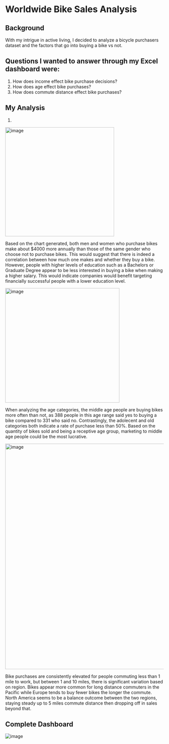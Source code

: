 # **Worldwide Bike Sales Analysis** 

## Background
With my intrigue in active living, I decided to analyze a bicycle purchasers dataset and  the factors that go into buying a bike vs not.

## Questions I wanted to answer through my Excel dashboard were:

1. How does income effect bike purchase decisions?
2. How does age effect bike purchases?
3. How does commute distance effect bike purchases?

## My Analysis

1.
<img width="346" alt="image" src="https://github.com/luke4051/Excel-Projects/assets/168036749/b674e778-46a4-4bc2-8566-1f4eb5b06947">

Based on the chart generated, both men and women who purchase bikes make about $4000 more annually than those of the same gender who choose not to purchase bikes. This would suggest that there is indeed a correlation between how much one makes and whether they buy a bike. However, people with higher levels of education such as a Bachelors or Graduate Degree appear to be less interested in buying a bike when making a higher salary. This would indicate companies would benefit targeting financially successful people with a lower education level.

<img width="363" alt="image" src="https://github.com/luke4051/Excel-Projects/assets/168036749/8f035d9d-c220-422c-8234-f1af93b2127d">

When analyzing the age categories, the middle age people are buying bikes more often than not, as 388 people in this age range said yes to buying a bike compared to 331 who said no. Contrastingly, the adolecent and old categories both indicate a rate of purchase less than 50%. Based on the quantity of bikes sold and being a receptive age group, marketing to middle age people could be the most lucrative.

<img width="715" alt="image" src="https://github.com/luke4051/Excel-Projects/assets/168036749/f1f43537-8055-4d5b-859b-c8ff7e27d2d4">

Bike purchases are consistently elevated for people commuting less than 1 mile to work, but between 1 and 10 miles, there is significant variation based on region. Bikes appear more common for long distance commuters in the Pacific while Europe tends to buy fewer bikes the longer the commute. North America seems to be a balance outcome between the two regions, staying steady up to 5 miles commute distance then dropping off in sales beyond that.

## Complete Dashboard

![image](https://github.com/luke4051/Excel-Projects/assets/168036749/e50ac250-4e80-491d-82b9-8aede57072e3)
